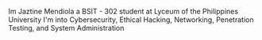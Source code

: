 Im Jaztine Mendiola a BSIT - 302 student at Lyceum of the Philippines University
I'm into Cybersecurity, Ethical Hacking, Networking, Penetration Testing, and System Administration
